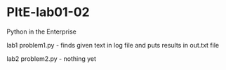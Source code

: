 # PItE-lab01-02
Python in the Enterprise


lab1
problem1.py - finds given text in log file and puts results in out.txt file

lab2
problem2.py - nothing yet
